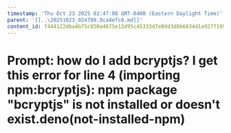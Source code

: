 ```yaml
---
timestamp: 'Thu Oct 23 2025 02:47:08 GMT-0400 (Eastern Daylight Time)'
parent: '[[..\20251023_024708.9ca4efc6.md]]'
content_id: f444122dba4b75c850a4675e12d95c45333d7e0dd3d8b6034d1a927f1992228d
---
```


# Prompt: how do I add bcryptjs? I get this error for line 4 (importing npm:bcryptjs): npm package "bcryptjs" is not installed or doesn't exist.deno(not-installed-npm)
